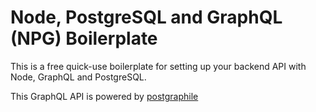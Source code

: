 # Node, PostgreSQL and GraphQL (NPG) Boilerplate
This is a free quick-use boilerplate for setting up your backend API with Node, GraphQL and PostgreSQL.

This GraphQL API is powered by [postgraphile](https://www.graphile.org/postgraphile/introduction/)
